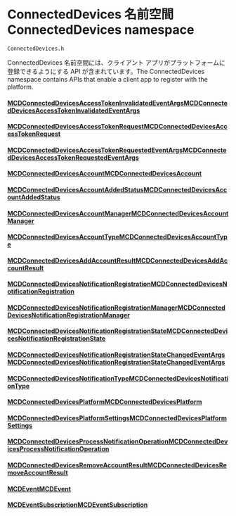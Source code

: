 # <a name="connecteddevices-namespace"></a><span data-ttu-id="e1daf-101">ConnectedDevices 名前空間</span><span class="sxs-lookup"><span data-stu-id="e1daf-101">ConnectedDevices namespace</span></span>
```
ConnectedDevices.h
```

<span data-ttu-id="e1daf-102">ConnectedDevices 名前空間には、クライアント アプリがプラットフォームに登録できるようにする API が含まれています。</span><span class="sxs-lookup"><span data-stu-id="e1daf-102">The ConnectedDevices namespace contains APIs that enable a client app to register with the platform.</span></span> 

#### <a name="mcdconnecteddevicesaccesstokeninvalidatedeventargsmcdconnecteddevicesaccesstokeninvalidatedeventargsmd"></a>[<span data-ttu-id="e1daf-103">MCDConnectedDevicesAccessTokenInvalidatedEventArgs</span><span class="sxs-lookup"><span data-stu-id="e1daf-103">MCDConnectedDevicesAccessTokenInvalidatedEventArgs</span></span>](MCDConnectedDevicesAccessTokenInvalidatedEventArgs.md)
#### <a name="mcdconnecteddevicesaccesstokenrequestmcdconnecteddevicesaccesstokenrequestmd"></a>[<span data-ttu-id="e1daf-104">MCDConnectedDevicesAccessTokenRequest</span><span class="sxs-lookup"><span data-stu-id="e1daf-104">MCDConnectedDevicesAccessTokenRequest</span></span>](MCDConnectedDevicesAccessTokenRequest.md)
#### <a name="mcdconnecteddevicesaccesstokenrequestedeventargsmcdconnecteddevicesaccesstokenrequestedeventargsmd"></a>[<span data-ttu-id="e1daf-105">MCDConnectedDevicesAccessTokenRequestedEventArgs</span><span class="sxs-lookup"><span data-stu-id="e1daf-105">MCDConnectedDevicesAccessTokenRequestedEventArgs</span></span>](MCDConnectedDevicesAccessTokenRequestedEventArgs.md)
#### <a name="mcdconnecteddevicesaccountmcdconnecteddevicesaccountmd"></a>[<span data-ttu-id="e1daf-106">MCDConnectedDevicesAccount</span><span class="sxs-lookup"><span data-stu-id="e1daf-106">MCDConnectedDevicesAccount</span></span>](MCDConnectedDevicesAccount.md)
#### <a name="mcdconnecteddevicesaccountaddedstatusmcdconnecteddevicesaccountaddedstatusmd"></a>[<span data-ttu-id="e1daf-107">MCDConnectedDevicesAccountAddedStatus</span><span class="sxs-lookup"><span data-stu-id="e1daf-107">MCDConnectedDevicesAccountAddedStatus</span></span>](MCDConnectedDevicesAccountAddedStatus.md)
#### <a name="mcdconnecteddevicesaccountmanagermcdconnecteddevicesaccountmanagermd"></a>[<span data-ttu-id="e1daf-108">MCDConnectedDevicesAccountManager</span><span class="sxs-lookup"><span data-stu-id="e1daf-108">MCDConnectedDevicesAccountManager</span></span>](MCDConnectedDevicesAccountManager.md)
#### <a name="mcdconnecteddevicesaccounttypemcdconnecteddevicesaccounttypemd"></a>[<span data-ttu-id="e1daf-109">MCDConnectedDevicesAccountType</span><span class="sxs-lookup"><span data-stu-id="e1daf-109">MCDConnectedDevicesAccountType</span></span>](MCDConnectedDevicesAccountType.md)
#### <a name="mcdconnecteddevicesaddaccountresultmcdconnecteddevicesaddaccountresultmd"></a>[<span data-ttu-id="e1daf-110">MCDConnectedDevicesAddAccountResult</span><span class="sxs-lookup"><span data-stu-id="e1daf-110">MCDConnectedDevicesAddAccountResult</span></span>](MCDConnectedDevicesAddAccountResult.md)
#### <a name="mcdconnecteddevicesnotificationregistrationmcdconnecteddevicesnotificationregistrationmd"></a>[<span data-ttu-id="e1daf-111">MCDConnectedDevicesNotificationRegistration</span><span class="sxs-lookup"><span data-stu-id="e1daf-111">MCDConnectedDevicesNotificationRegistration</span></span>](MCDConnectedDevicesNotificationRegistration.md)
#### <a name="mcdconnecteddevicesnotificationregistrationmanagermcdconnecteddevicesnotificationregistrationmanagermd"></a>[<span data-ttu-id="e1daf-112">MCDConnectedDevicesNotificationRegistrationManager</span><span class="sxs-lookup"><span data-stu-id="e1daf-112">MCDConnectedDevicesNotificationRegistrationManager</span></span>](MCDConnectedDevicesNotificationRegistrationManager.md)
#### <a name="mcdconnecteddevicesnotificationregistrationstatemcdconnecteddevicesnotificationregistrationstatemd"></a>[<span data-ttu-id="e1daf-113">MCDConnectedDevicesNotificationRegistrationState</span><span class="sxs-lookup"><span data-stu-id="e1daf-113">MCDConnectedDevicesNotificationRegistrationState</span></span>](MCDConnectedDevicesNotificationRegistrationState.md)
#### <a name="mcdconnecteddevicesnotificationregistrationstatechangedeventargsmcdconnecteddevicesnotificationregistrationstatechangedeventargsmd"></a>[<span data-ttu-id="e1daf-114">MCDConnectedDevicesNotificationRegistrationStateChangedEventArgs</span><span class="sxs-lookup"><span data-stu-id="e1daf-114">MCDConnectedDevicesNotificationRegistrationStateChangedEventArgs</span></span>](MCDConnectedDevicesNotificationRegistrationStateChangedEventArgs.md)
#### <a name="mcdconnecteddevicesnotificationtypemcdconnecteddevicesnotificationtypemd"></a>[<span data-ttu-id="e1daf-115">MCDConnectedDevicesNotificationType</span><span class="sxs-lookup"><span data-stu-id="e1daf-115">MCDConnectedDevicesNotificationType</span></span>](MCDConnectedDevicesNotificationType.md)
#### <a name="mcdconnecteddevicesplatformmcdconnecteddevicesplatformmd"></a>[<span data-ttu-id="e1daf-116">MCDConnectedDevicesPlatform</span><span class="sxs-lookup"><span data-stu-id="e1daf-116">MCDConnectedDevicesPlatform</span></span>](MCDConnectedDevicesPlatform.md)
#### <a name="mcdconnecteddevicesplatformsettingsmcdconnecteddevicesplatformsettingsmd"></a>[<span data-ttu-id="e1daf-117">MCDConnectedDevicesPlatformSettings</span><span class="sxs-lookup"><span data-stu-id="e1daf-117">MCDConnectedDevicesPlatformSettings</span></span>](MCDConnectedDevicesPlatformSettings.md)
#### <a name="mcdconnecteddevicesprocessnotificationoperationmcdconnecteddevicesprocessnotificationoperationmd"></a>[<span data-ttu-id="e1daf-118">MCDConnectedDevicesProcessNotificationOperation</span><span class="sxs-lookup"><span data-stu-id="e1daf-118">MCDConnectedDevicesProcessNotificationOperation</span></span>](MCDConnectedDevicesProcessNotificationOperation.md)
#### <a name="mcdconnecteddevicesremoveaccountresultmcdconnecteddevicesremoveaccountresultmd"></a>[<span data-ttu-id="e1daf-119">MCDConnectedDevicesRemoveAccountResult</span><span class="sxs-lookup"><span data-stu-id="e1daf-119">MCDConnectedDevicesRemoveAccountResult</span></span>](MCDConnectedDevicesRemoveAccountResult.md)
#### <a name="mcdeventmcdeventmd"></a>[<span data-ttu-id="e1daf-120">MCDEvent</span><span class="sxs-lookup"><span data-stu-id="e1daf-120">MCDEvent</span></span>](MCDEvent.md)
#### <a name="mcdeventsubscriptionmcdeventsubscriptionmd"></a>[<span data-ttu-id="e1daf-121">MCDEventSubscription</span><span class="sxs-lookup"><span data-stu-id="e1daf-121">MCDEventSubscription</span></span>](MCDEventSubscription.md)